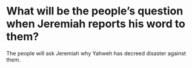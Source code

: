 # What will be the people’s question when Jeremiah reports his word to them?

The people will ask Jeremiah why Yahweh has decreed disaster against them.
